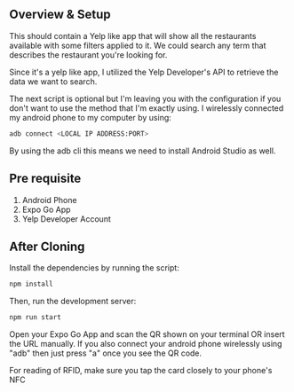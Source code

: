## Overview & Setup
This should contain a Yelp like app that will show all the restaurants available with some filters applied to it. We could search any term that describes the restaurant you're looking for.

Since it's a yelp like app, I utilized the Yelp Developer's API to retrieve the data we want to search.

The next script is optional but I'm leaving you with the configuration if you don't want to use the method that I'm exactly using.
I wirelessly connected my android phone to my computer by using:
```bash
adb connect <LOCAL IP ADDRESS:PORT>
```
By using the adb cli this means we need to install Android Studio as well.

## Pre requisite
1. Android Phone
2. Expo Go App
3. Yelp Developer Account

## After Cloning

Install the dependencies by running the script:
```bash
npm install
```

Then, run the development server:

```bash
npm run start
```

Open your Expo Go App and scan the QR shown on your terminal OR insert the URL manually.
If you also connect your android phone wirelessly using "adb" then just press "a" once you see the QR code.

For reading of RFID, make sure you tap the card closely to your phone's NFC
